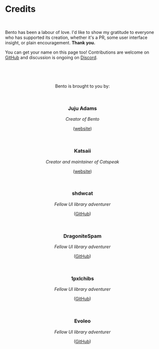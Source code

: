# Credits

&nbsp;

Bento has been a labour of love. I'd like to show my gratitude to everyone who has supported its creation, whether it's a PR, some user interface insight, or plain encouragement. **Thank you.**

You can get your name on this page too! Contributions are welcome on [GitHub](https://github.com/JujuAdams/Bento) and discussion is ongoing on [Discord](https://discord.gg/8krYCqr).

&nbsp;

&nbsp;

<p align="center">Bento is brought to you by:</a>

&nbsp;

<h3 align="center">Juju Adams</h1>
<p align="center"><i>Creator of Bento</i></p>
<p align="center">(<a href="https://www.jujuadams.com/" target="_blank">website</a>)</p>

&nbsp;

<h3 align="center">Katsaii</h1>
<p align="center"><i>Creator and maintainer of Catspeak</i></p>
<p align="center">(<a href="https://www.katsaii.com/" target="_blank">website</a>)</p>

&nbsp;

<h3 align="center">shdwcat</h1>
<p align="center"><i>Fellow UI library adventurer</i></p>
<p align="center">(<a href="https://github.com/shdwcat/YUI" target="_blank">GitHub</a>)</p>

&nbsp;

<h3 align="center">DragoniteSpam</h1>
<p align="center"><i>Fellow UI library adventurer</i></p>
<p align="center">(<a href="https://github.com/DragoniteSpam/Emu" target="_blank">GitHub</a>)</p>

&nbsp;

<h3 align="center">1pxlchibs</h1>
<p align="center"><i>Fellow UI library adventurer</i></p>
<p align="center">(<a href="https://github.com/1pxlchibs/PXLUI" target="_blank">GitHub</a>)</p>

&nbsp;

<h3 align="center">Evoleo</h1>
<p align="center"><i>Fellow UI library adventurer</i></p>
<p align="center">(<a href="https://github.com/evolutionleo/SimpleUI" target="_blank">GitHub</a>)</p>